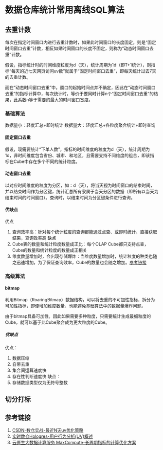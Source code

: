 # 数据仓库统计常用离线SQL算法


## 去重计数

每次在指定时间窗口内进行去重计数时，如果此时间窗口的长度固定，则是“固定时间窗口去重”计数，相反如果时间窗口的长度不固定，则称为“动态时间窗口去重”计数。

假设，指标统计时的时间维度粒度为d（天），统计周期为1d（即T+1统计），则指标“每天的近七天网页访问uv数”就属于“固定时间窗口去重”，即每天统计过去7天的去重计数。

而在“动态时间窗口去重”中，窗口的起始时间点并不确定，因此在“动态时间窗口去重”的指标计算中，每次统计时，等价于要同时计算n个“固定时间窗口去重”的结果，此系数n等于需要的最大的时间窗口宽度。


### 基础算法

数据量小：轻度汇总+即时统计
数据量大：轻度汇总+各粒度聚合统计+即时查询

#### 固定窗口去重

假设，现需要统计“下单人数”，指标的时间维度的粒度为d（天），统计周期为1d，非时间维度包含省份、城市、和地区，且需要支持不同维度的组合，即该指标在Cube中存在多个不同的统计粒度。

#### 动态窗口去重

以对应时间维度的粒度为分区，如：d（天），将当天视为时间窗口的结束时间，并以结束时间作为分区键，统计汇总所有隶属于当天分区的数据（即所有以当天为结束时间的时间窗口）。查询时，以结束时间为分区键条件进行查询。


#### 优缺点

优点
1. 查询效率高：针对每个统计粒度的查询都能通过点查、或即时统计，直接获取结果，查询效率高
缺点
1. Cube表的数量和统计粒度数量成正比：每个OLAP Cube都只支持点查，Cube的数量和统计粒度的数量成正相关
2. 维度数量增加时，会出现存储爆炸：当维度数量增加时，统计粒度的种类也随之迅速增加，为了保证查询效率，Cube的数量也会随之增加。[参考链接](https://help.aliyun.com/document_detail/410616.html)


### 高级算法

#### bitmap

利用Bitmap（RoaringBitmap）数据结构，可以将去重的不可加性指标，拆分为可加性指标，即便增加维度数量，也能避免基础算法中的数据量爆炸问题。

由于bitmap具备可加性，因此如果需要多种粒度，只需要统计生成最细粒度的Cube，就可以基于此Cube聚合成为更大粒度的Cube。


##### 优缺点

优点：
1. 数据压缩
2. 自带去重
3. 集合间运算速度快
4. 存在性判断速度快
缺点：
1. 存储数据类型仅为无符号整数


## 切分打标





## 参考链接

1. [CSDN-数仓实战-最近N天uv优化策略](https://blog.csdn.net/qq_36893938/article/details/124134575)
2. [实时数仓Hologres-用户行为分析(UV)概述](https://help.aliyun.com/document_detail/410616.html)
3. [云原生大数据计算服务 MaxCompute-长周期指标的计算优化方案](https://help.aliyun.com/document_detail/58740.html)
